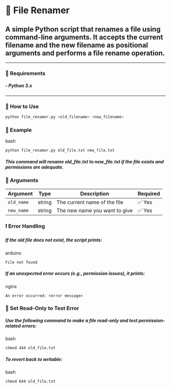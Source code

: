 # 📝 File Renamer

## A simple Python script that renames a file using command-line arguments. It accepts the current filename and the new filename as positional arguments and performs a file rename operation.

---

### 📂 Requirements

##### - Python 3.x

---

### 🚀 How to Use

```bash
python file_renamer.py <old_filename> <new_filename>
```
### 📌 Example
bash
```
python file_renamer.py old_file.txt new_file.txt
```
##### This command will rename old_file.txt to new_file.txt if the file exists and permissions are adequate.

### 🧾 Arguments

| Argument   | Type   | Description                        | Required |
|------------|--------|------------------------------------|----------|
| `old_name` | string | The current name of the file       | ✅ Yes   |
| `new_name` | string | The new name you want to give      | ✅ Yes   |

### ❗ Error Handling
##### If the old file does not exist, the script prints:

arduino
```
File not found
```
##### If an unexpected error occurs (e.g., permission issues), it prints:

nginx
```
An error occurred: <error message>
```
### 🔐 Set Read-Only to Test Error
##### Use the following command to make a file read-only and test permission-related errors:

bash
```
chmod 444 old_file.txt
```
##### To revert back to writable:

bash
```
chmod 644 old_file.txt
```
